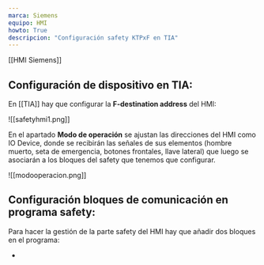 ```yaml
---
marca: Siemens
equipo: HMI
howto: True
descripcion: "Configuración safety KTPxF en TIA"
---
```

[[HMI Siemens]]

## Configuración de dispositivo en TIA:
En [[TIA]] hay que configurar la **F-destination address** del HMI:

![[safetyhmi1.png]]

En el apartado **Modo de operación** se ajustan las direcciones del HMI como IO Device, donde se recibirán las señales de sus elementos (hombre muerto, seta de emergencia, botones frontales, llave lateral) que luego se asociarán a los bloques del safety que tenemos que configurar.

![[modooperacion.png]]

## Configuración bloques de comunicación en programa safety:

Para hacer la gestión de la parte safety del HMI hay que añadir dos bloques en el programa:

- 